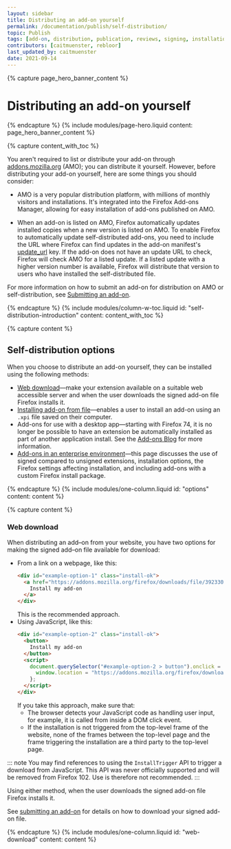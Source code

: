 ```yaml
---
layout: sidebar
title: Distributing an add-on yourself
permalink: /documentation/publish/self-distribution/
topic: Publish
tags: [add-on, distribution, publication, reviews, signing, installation]
contributors: [caitmuenster, rebloor]
last_updated_by: caitmuenster
date: 2021-09-14 
---
```


<!-- Page Hero Banner -->

{% capture page_hero_banner_content %}

# Distributing an add-on yourself

{% endcapture %}
{% include modules/page-hero.liquid
	content: page_hero_banner_content
%}

<!-- END: Page Hero Banner -->

<!-- Content with Table of Contents Module -->

{% capture content_with_toc %}

You aren't required to list or distribute your add-on through [addons.mozilla.org](https://addons.mozilla.org) (AMO); you can distribute it yourself. However, before distributing your add-on yourself, here are some things you should consider:

- AMO is a very popular distribution platform, with millions of monthly visitors and installations. It's integrated into the Firefox Add-ons Manager, allowing for easy installation of add-ons published on AMO.

- When an add-on is listed on AMO, Firefox automatically updates installed copies when a new version is listed on AMO. To enable Firefox to automatically update self-distributed add-ons, you need to include the URL where Firefox can find updates in the add-on manifest's [update_url](https://developer.mozilla.org/docs/Mozilla/Add-ons/Updates) key. If the add-on does not have an update URL to check, Firefox will check AMO for a listed update. If a listed update with a higher version number is available, Firefox will distribute that version to users who have installed the self-distributed file.

For more information on how to submit an add-on for distribution on AMO or self-distribution, see [Submitting an add-on](/documentation/publish/submitting-an-add-on/).

{% endcapture %}
{% include modules/column-w-toc.liquid
	id: "self-distribution-introduction"
	content: content_with_toc
%}

<!-- END: Content with Table of Contents -->

<!-- Single Column Body Module -->

{% capture content %}

## Self-distribution options

When you choose to distribute an add-on yourself, they can be installed using the following methods:

- [Web download](#web-download)—make your extension available on a suitable web accessible server and when the user downloads the signed add-on file Firefox installs it.
- [Installing add-on from file](/documentation/publish/distribute-sideloading)—enables a user to install an add-on using an `.xpi` file saved on their computer.
- Add-ons for use with a desktop app—starting with Firefox 74, it is no longer be possible to have an extension be automatically installed as part of another application install. See the [Add-ons Blog](https://blog.mozilla.org/addons/2020/03/10/support-for-extension-sideloading-has-ended/) for more information.
- [Add-ons in an enterprise environment](/documentation/enterprise/enterprise-distribution/)—this page discusses the use of signed compared to unsigned extensions, installation options, the Firefox settings affecting installation, and including add-ons with a custom Firefox install package.

{% endcapture %}
{% include modules/one-column.liquid
  id: "options"
  content: content
%}

{% capture content %}

### Web download

When distributing an add–on from your website, you have two options for making the signed add–on file available for download:

- From a link on a webpage, like this:
  ```html
  <div id="example-option-1" class="install-ok">
    <a href="https://addons.mozilla.org/firefox/downloads/file/3923300/facebook_container-2.3.2-fx.xpi">
      Install my add-on
    </a>
  </div>
  ```
  This is the recommended approach.
- Using JavaScript, like this:
  ```html
  <div id="example-option-2" class="install-ok">
    <button>
      Install my add-on
    </button>
    <script>
      document.querySelector("#example-option-2 > button").onclick = () => {
        window.location = "https://addons.mozilla.org/firefox/downloads/file/3923300/facebook_container-2.3.2-fx.xpi";
      };
    </script>
  </div>
  ```
  If you take this approach, make sure that:
  - The browser detects your JavaScript code as handling user input, for example, it is called from inside a DOM click event.
  - If the installation is not triggered from the top-level frame of the website, none of the frames between the top-level page and the frame triggering the installation are a third party to the top-level page.

::: note
You may find references to using the `InstallTrigger` API to trigger a download from JavaScript. This API was never officially supported and will be removed from Firefox 102. Use is therefore not recommended.
:::

Using either method, when the user downloads the signed add-on file Firefox installs it.

See [submitting an add-on](/documentation/publish/submitting-an-add-on/#self-distribution) for details on how to download your signed add-on file.

{% endcapture %}
{% include modules/one-column.liquid
  id: "web-download"
  content: content
%}

<!-- END: Single Column Body Module -->


